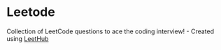 # Leetode
Collection of LeetCode questions to ace the coding interview! - Created using [LeetHub](https://github.com/QasimWani/LeetHub)
